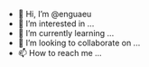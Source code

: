 - 👋 Hi, I’m @enguaeu
- 👀 I’m interested in ...
- 🌱 I’m currently learning ...
- 💞️ I’m looking to collaborate on ...
- 📫 How to reach me ...

<!---
enguaeu/enguaeu is a ✨ special ✨ repository because its `README.md` (this file) appears on your GitHub profile.
You can click the Preview link to take a look at your changes.
--->

